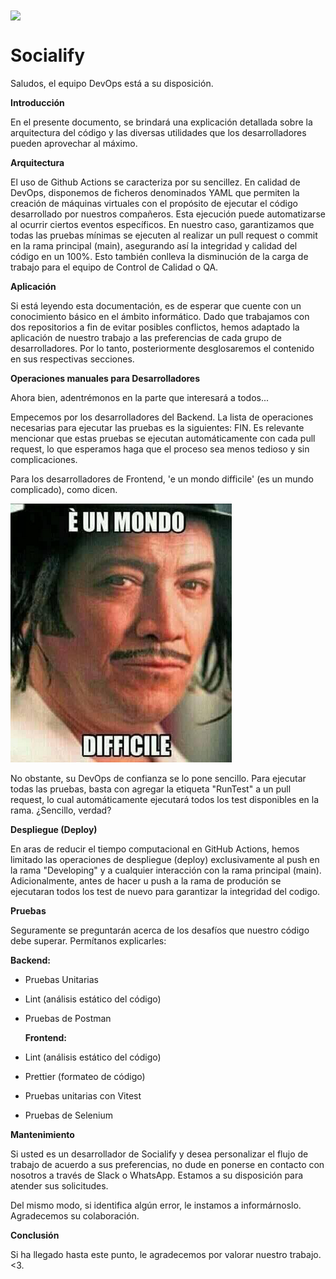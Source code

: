 <img src="https://github.com/UB-ES-2023-F3/SocialifyFrontend/assets/44063174/509e9256-8887-4a14-831e-0a6d726ae7b1" width="400" align="center" />

# Socialify

Saludos, el equipo DevOps está a su disposición. 

**Introducción**

En el presente documento, se brindará una explicación detallada sobre la arquitectura del código y las diversas utilidades que los desarrolladores pueden aprovechar al máximo.

**Arquitectura**

El uso de Github Actions se caracteriza por su sencillez. En calidad de DevOps, disponemos de ficheros denominados YAML que permiten la creación de máquinas virtuales con el propósito de ejecutar el código desarrollado por nuestros compañeros. Esta ejecución puede automatizarse al ocurrir ciertos eventos específicos. En nuestro caso, garantizamos que todas las pruebas mínimas se ejecuten al realizar un pull request o commit en la rama principal (main), asegurando así la integridad y calidad del código en un 100%. Esto también conlleva la disminución de la carga de trabajo para el equipo de Control de Calidad o QA.

**Aplicación**

Si está leyendo esta documentación, es de esperar que cuente con un conocimiento básico en el ámbito informático. Dado que trabajamos con dos repositorios a fin de evitar posibles conflictos, hemos adaptado la aplicación de nuestro trabajo a las preferencias de cada grupo de desarrolladores. Por lo tanto, posteriormente desglosaremos el contenido en sus respectivas secciones.

**Operaciones manuales para Desarrolladores**

Ahora bien, adentrémonos en la parte que interesará a todos...

Empecemos por los desarrolladores del Backend. La lista de operaciones necesarias para ejecutar las pruebas es la siguientes: FIN. Es relevante mencionar que estas pruebas se ejecutan automáticamente con cada pull request, lo que esperamos haga que el proceso sea menos tedioso y sin complicaciones.

Para los desarrolladores de Frontend, 'e un mondo difficile' (es un mundo complicado), como dicen. 

<img src="difficile.png"/>

No obstante, su DevOps de confianza se lo pone sencillo. Para ejecutar todas las pruebas, basta con agregar la etiqueta "RunTest" a un pull request, lo cual automáticamente ejecutará todos los test disponibles en la rama. ¿Sencillo, verdad? 

**Despliegue (Deploy)**

En aras de reducir el tiempo computacional en GitHub Actions, hemos limitado las operaciones de despliegue (deploy) exclusivamente al push en la rama "Developing" y a cualquier interacción con la rama principal (main). Adicionalmente, antes de hacer u push a la rama de produción se ejecutaran todos los test de nuevo para garantizar la integridad del codigo.

**Pruebas**

Seguramente se preguntarán acerca de los desafíos que nuestro código debe superar. Permítanos explicarles:

   **Backend:**



* Pruebas Unitarias
* Lint (análisis estático del código)
* Pruebas de Postman
  

   **Frontend:**

* Lint (análisis estático del código)
* Prettier (formateo de código)
* Pruebas unitarias con Vitest
* Pruebas de Selenium

**Mantenimiento**

Si usted es un desarrollador de Socialify y desea personalizar el flujo de trabajo de acuerdo a sus preferencias, no dude en ponerse en contacto con nosotros a través de Slack o WhatsApp. Estamos a su disposición para atender sus solicitudes.

Del mismo modo, si identifica algún error, le instamos a informárnoslo. Agradecemos su colaboración.

**Conclusión**

Si ha llegado hasta este punto, le agradecemos por valorar nuestro trabajo.<3.


    

